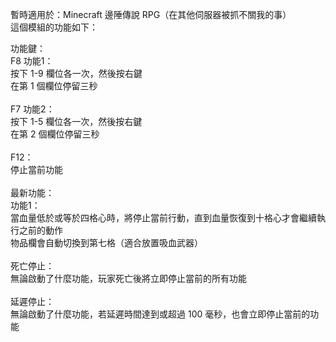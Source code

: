 暫時適用於：Minecraft 邊陲傳說 RPG（在其他伺服器被抓不關我的事）<br>
這個模組的功能如下：<br>

功能鍵：<br>
   F8 功能1：<br>
      按下 1-9 欄位各一次，然後按右鍵<br>
      在第 1 個欄位停留三秒<br>
      <br>
   F7 功能2：<br>
      按下 1-5 欄位各一次，然後按右鍵<br>
      在第 2 個欄位停留三秒<br>
      <br>
   F12：<br>
      停止當前功能<br>
      <br>
最新功能：<br>
   功能1：<br>
      當血量低於或等於四格心時，將停止當前行動，直到血量恢復到十格心才會繼續執行之前的動作<br>
      物品欄會自動切換到第七格（適合放置吸血武器）<br>
      <br>
   死亡停止：<br>
      無論啟動了什麼功能，玩家死亡後將立即停止當前的所有功能<br>
      <br>
   延遲停止：<br>
      無論啟動了什麼功能，若延遲時間達到或超過 100 毫秒，也會立即停止當前的功能
